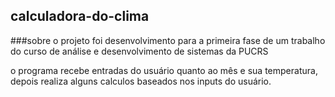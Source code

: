 ## calculadora-do-clima
###sobre
o projeto foi desenvolvimento para a primeira fase de um trabalho do curso de análise e desenvolvimento de sistemas da PUCRS

o programa recebe entradas do usuário quanto ao mês e sua temperatura, depois realiza alguns calculos baseados nos inputs do usuário.
